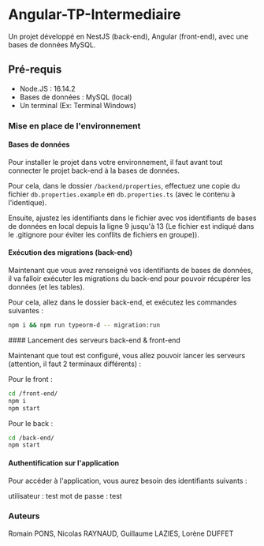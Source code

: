# Angular-TP-Intermediaire

Un projet développé en NestJS (back-end), Angular (front-end), avec une bases de données MySQL.

## Pré-requis

- Node.JS : 16.14.2
- Bases de données : MySQL (local)
- Un terminal (Ex: Terminal Windows)

### Mise en place de l'environnement

#### Bases de données 

Pour installer le projet dans votre environnement, il faut avant tout connecter le projet back-end à la bases de données.

Pour cela, dans le dossier `/backend/properties`, effectuez une copie du fichier `db.properties.example` en `db.properties.ts` (avec le contenu à l'identique).

Ensuite, ajustez les identifiants dans le fichier avec vos identifiants de bases de données en local depuis la ligne 9 jusqu'à 13 (Le fichier est indiqué dans le .gitignore pour éviter les conflits de fichiers en groupe)).

#### Exécution des migrations (back-end)

Maintenant que vous avez renseigné vos identifiants de bases de données, il va falloir exécuter les migrations du back-end pour pouvoir récupérer les données (et les tables).

Pour cela, allez dans le dossier back-end, et exécutez les commandes suivantes :
```sh
npm i && npm run typeorm-d -- migration:run
```

#### Lancement des serveurs back-end & front-end

Maintenant que tout est configuré, vous allez pouvoir lancer les serveurs (attention, il faut 2 terminaux différents) :

Pour le front : 
```sh
cd /front-end/
npm i 
npm start
```

Pour le back :
```sh
cd /back-end/
npm start
```

#### Authentification sur l'application

Pour accéder à l'application, vous aurez besoin des identifiants suivants :

utilisateur : test
mot de passe : test

### Auteurs

Romain PONS, Nicolas RAYNAUD, Guillaume LAZIES, Lorène DUFFET